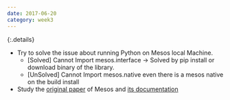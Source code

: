 ```yaml
---
date: 2017-06-20
category: week3
---
```

{:.details}
- Try to solve the issue about running Python on Mesos local Machine.
  - [Solved] Cannot Import mesos.interface -> Solved by pip install or download binary of the library.
  - [UnSolved] Cannot Import mesos.native even there is a mesos native on the build install
- Study the [original paper](https://cs.stanford.edu/~matei/papers/2011/nsdi_mesos.pdf) of Mesos  and [its documentation](http://mesos.apache.org/documentation/latest/)
